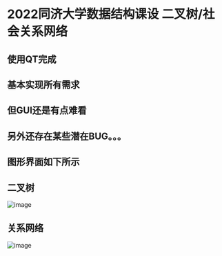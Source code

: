 # 2022同济大学数据结构课设 二叉树/社会关系网络
## 使用QT完成
## 基本实现所有需求
## 但GUI还是有点难看
## 另外还存在某些潜在BUG。。。
## 图形界面如下所示
## 二叉树
![image](https://user-images.githubusercontent.com/94300468/188809787-fd161129-1e70-4758-90a3-d74e9102a445.png)
## 关系网络
![image](https://user-images.githubusercontent.com/94300468/188809824-9898149f-08bb-4714-ac73-579be559bad3.png)
